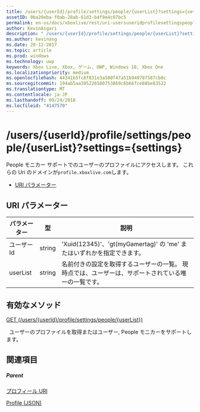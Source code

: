 ```yaml
---
title: /users/{userId}/profile/settings/people/{userList}?settings={settings}
assetID: 0ba20eba-f0ab-28ab-61d3-b4f9e4c07bc5
permalink: en-us/docs/xboxlive/rest/uri-usersuseridprofilesettingspeopleuserlist.html
author: KevinAsgari
description: " /users/{userId}/profile/settings/people/{userList}?settings={settings}"
ms.author: kevinasg
ms.date: 20-12-2017
ms.topic: article
ms.prod: windows
ms.technology: uwp
keywords: Xbox Live, Xbox, ゲーム, UWP, Windows 10, Xbox One
ms.localizationpriority: medium
ms.openlocfilehash: 44341b5fc8f831e3a500f47a51b94978f587cb8c
ms.sourcegitcommit: 194ab5aa395226580753869c6b66fce88be83522
ms.translationtype: MT
ms.contentlocale: ja-JP
ms.lasthandoff: 09/24/2018
ms.locfileid: "4147570"
---
```

# <a name="usersuseridprofilesettingspeopleuserlistsettingssettings"></a>/users/{userId}/profile/settings/people/{userList}?settings={settings}
People モニカー サポートでのユーザーのプロファイルにアクセスします。 これらの Uri のドメインが`profile.xboxlive.com`します。
 
  * [URI パラメーター](#ID4EV)
 
<a id="ID4EV"></a>

 
## <a name="uri-parameters"></a>URI パラメーター
 
| パラメーター| 型| 説明| 
| --- | --- | --- | 
| ユーザー Id| string| 'Xuid(12345)'、'gt(myGamertag)' の 'me' またはいずれかを指定できます。| 
| userList| string| 名前付きの設定を取得するユーザーの一覧。 現時点では、ユーザーは、サポートされている唯一の一覧です。| 
  
<a id="ID4E1B"></a>

 
## <a name="valid-methods"></a>有効なメソッド

[GET (/users/{userId}/profile/settings/people/{userList})](uri-usersuseridprofilesettingspeopleuserlistget.md)

&nbsp;&nbsp;ユーザーのプロファイルを取得またはユーザー, People モニカーをサポートします。
 
<a id="ID4EEC"></a>

 
## <a name="see-also"></a>関連項目
 
<a id="ID4EGC"></a>

 
##### <a name="parent"></a>Parent 

[プロフィール URI](atoc-reference-profiles.md)

 [Profile (JSON)](../../json/json-profile.md)

   